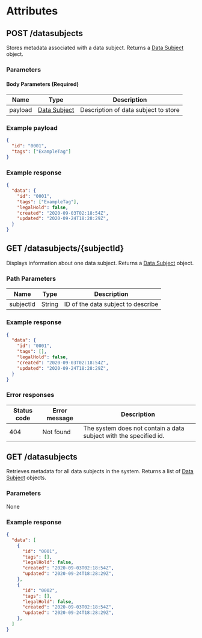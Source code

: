 # Attributes

## POST /datasubjects
Stores metadata associated with a data subject. Returns a [Data Subject](/glossary/datasubject) object.

### Parameters

#### Body Parameters (Required)
|Name            |Type                            |Description                  |
|----------------|--------------------------------|-----------------------------|
|payload         |[Data Subject](/glossary/datasubject)|Description of data subject to store|

### Example payload
```json
{
  "id": "0001",
  "tags": ["ExampleTag"]
}
```

### Example response
```json
{
  "data": {
    "id": "0001",
    "tags": ["ExampleTag"],
    "legalHold": false,
    "created": "2020-09-03T02:18:54Z",
    "updated": "2020-09-24T18:28:29Z",
  }
}
```

## GET /datasubjects/{subjectId}
Displays information about one data subject. Returns a [Data Subject](/glossary/datasubjet) object.

### Path Parameters
|Name            |Type                        |Description                       |
|----------------|----------------------------|----------------------------------|
|subjectId       |String                      |ID of the data subject to describe|

### Example response
```json
{
  "data": {
    "id": "0001",
    "tags": [],
    "legalHold": false,
    "created": "2020-09-03T02:18:54Z",
    "updated": "2020-09-24T18:28:29Z",
  }
}
```

### Error responses
|Status code|Error message|Description|
|-----------|-------------|-----------|
|404        |Not found    |The system does not contain a data subject with the specified id.|

## GET /datasubjects
Retrieves metadata for all data subjects in the system. Returns a list of [Data Subject](/glossary/datasubject) objects.

### Parameters
None

### Example response
```json
{
  "data": [
    {
      "id": "0001",
      "tags": [],
      "legalHold": false,
      "created": "2020-09-03T02:18:54Z",
      "updated": "2020-09-24T18:28:29Z",
    },
    {
      "id": "0002",
      "tags": [],
      "legalHold": false,
      "created": "2020-09-03T02:18:54Z",
      "updated": "2020-09-24T18:28:29Z",
    },
  ]
}
```

